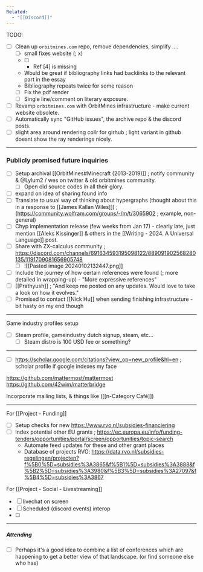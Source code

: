 ```yaml
---
Related:
  - "[[Discord]]"
---
```

TODO:
- [ ] Clean up `orbitmines.com` repo, remove dependencies, simplify ....
	- [ ] small fixes website (; x)
	- [ ] * Ref [4] is missing 
	* Would be great if bibliography links had backlinks to the relevant part in the essay 
	* Bibliography repeats twice for some reason
	- [ ] Fix the pdf render
	- [ ] Single line/comment on literary exposure.	
- [ ] Revamp `orbitmines.com` with OrbitMines infrastructure - make current website obsolete.
- [ ] Automatically sync "GitHub issues", the archive repo & the discord posts.
- [ ] slight area around rendering collr for girhub ; light variant in github doesnt show the ray renderings nicely.

---

### Publicly promised future inquiries  
- [ ] Setup archival [[OrbitMines#Minecraft (2013-2019)]] ; notify community & @Lylum2 / wes on twitter & old orbitmines community.  
  - [ ] Open old source codes in all their glory.  
- [ ] expand on idea of sharing found info
- [ ] Translate to usual way of thinking about hypergraphs (thought about this in a response to [[James Kallan Wiles]]) ; (https://community.wolfram.com/groups/-/m/t/3065902 ; example, non-general)
- [ ] Chyp implementation release (few weeks from Jan 17) - clearly late, just mention [[Aleks Kissinger]] & others in the [[Writing - 2024. A Universal Language]] post.
- [ ] Share with ZX-calculus community ; https://discord.com/channels/691634593195098122/889091902568280135/1191709081656905748
	- [ ] ![[Pasted image 20240102132447.png]]
- [ ] Include the journey of how certain references were found (; more detailed in wrapping-up)  - "More expressive references"
- [ ] [[Prathyush]] ; "And keep me posted on any updates. Would love to take a look on how it evolves."
- [ ] Promised to contact [[Nick Hu]] when sending finishing infrastructure - bit hasty on my end though

---

Game industry profiles setup
- [ ] Steam profile, gameindustry dutch signup, steam, etc...
	- [ ] Steam distro is 100 USD fee or something?

---

- [ ] https://scholar.google.com/citations?view_op=new_profile&hl=en  ; scholar profile if google indexes my face

https://github.com/mattermost/mattermost
https://github.com/42wim/matterbridge

Incorporate mailing lists, & things like ([[n-Category Café]])

---
For [[Project - Funding]]
- [ ] Setup checks for new https://www.rvo.nl/subsidies-financiering  
- [ ] Index potential other EU grants ; https://ec.europa.eu/info/funding-tenders/opportunities/portal/screen/opportunities/topic-search  
  - Automate feed updates for these and other grant places
  - Database of projects RVO: https://data.rvo.nl/subsidies-regelingen/projecten?f%5B0%5D=subsidies%3A3865&f%5B1%5D=subsidies%3A3888&f%5B2%5D=subsidies%3A3980&f%5B3%5D=subsidies%3A27097&f%5B4%5D=subsidies%3A3867  

For [[Project - Social - Livestreaming]]
- [ ] livechat on screen
- [ ] Scheduled (discord events) interop
- [ ] 

---

##### Attending  
- [ ] Perhaps it's a good idea to combine a list of conferences which are happening to get a better view of that landscape. (or find someone else who has)  

